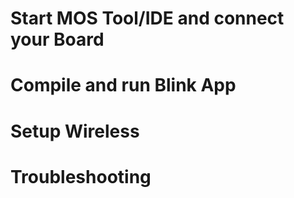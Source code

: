 # Start MOS Tool/IDE and connect your Board


# Compile and run Blink App


# Setup Wireless


# Troubleshooting
